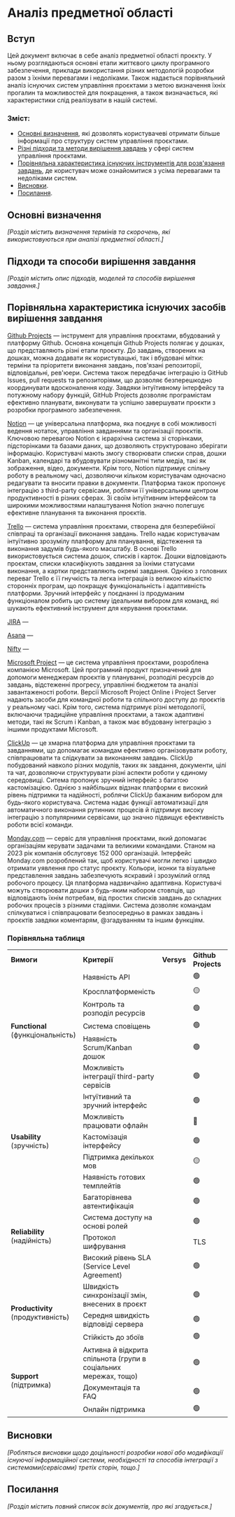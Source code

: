 # Аналіз предметної області

## Вступ

Цей документ включає в себе аналіз предметної області проєкту. У ньому розглядаються основні етапи життєвого циклу програмного забезпечення, приклади використання різних методологій розробки разом з їхніми перевагами і недоліками. Також надається порівняльний аналіз існуючих систем управління проєктами з метою визначення їхніх прогалин та можливостей для покращення, а також визначається, які характеристики слід реалізувати в нашій системі.

### Зміст: 
* [Основні визначення](#основні-визначення), які дозволять користувачеві отримати більше інформації про структуру систем управління проєктами.
* [Різні підходи та методи вирішення завдань](#підходи-та-способи-вирішення-завдання) у сфері систем управління проєктами.
* [Порівняльна характеристика існуючих інструментів для розв'язання завдань](#порівняльна-характеристика-існуючих-засобів-вирішення-завдання), де користувач може ознайомитися з усіма перевагами та недоліками систем.
* [Висновки](#висновки).
* [Посилання](#посилання).


## Основні визначення

*[Розділ містить визначення термінів та скорочень, які використовуються при аналізі предметної області.]*

## Підходи та способи вирішення завдання

*[Розділ містить опис підходів, моделей та способів вирішення завдання.]*

## Порівняльна характеристика існуючих засобів вирішення завдання

[Github Projects](https://github.com) — інструмент для управління проєктами, вбудований у платформу Github. Основна концепція Github Projects полягає у дошках, що представляють різні етапи проєкту. До завдань, створених на дошках, можна додавати як користувацькі, так і вбудовані мітки: терміни та пріоритети виконання завдань, пов'язані репозиторії, відповідальні, рев'юери. Система також передбачає інтеграцію із GitHub Issues, pull requests та репозиторіями, що дозволяє безперешкодно координувати вдосконалення коду. Завдяки інтуїтивному інтерфейсу та потужному набору функцій, GitHub Projects дозволяє програмістам ефективно планувати, виконувати та успішно завершувати проєкти з розробки програмного забезпечення.

[Notion](https://www.notion.so) — це універсальна платформа, яка поєднує в собі можливості ведення нотаток, управління завданнями та організації проєктів. Ключовою перевагою Notion є ієрархічна система зі сторінками, підсторінками та базами даних, що дозволяють структуровано зберігати інформацію. Користувачі мають змогу створювати списки справ, дошки Kanban, календарі та вбудовувати різноманітні типи медіа, такі як зображення, відео, документи. Крім того, Notion підтримує спільну роботу в реальному часі, дозволяючи кільком користувачам одночасно редагувати та вносити правки в документи. Платформа також пропонує інтеграцію з third-party сервісами, роблячи її універсальним центром продуктивності в різних сферах. Зі своїм інтуїтивним інтерфейсом та широкими можливостями налаштування Notion значно полегшує ефективне планування та виконання проєктів.

[Trello](https://trello.com) — система управління проєктами, створена для безперебійної співпраці та організації виконання завдань. Trello надає користувачам інтуїтивно зрозумілу платформу для планування, відстеження та виконання задумів будь-якого масштабу. В основі Trello використовується система дошок, списків і карток. Дошки відповідають проєктам, списки класифікують завдання за їхніми статусами виконання, а картки представляють окремі завдання. Однією з головних переваг Trello є її гнучкість та легка інтеграція із великою кількістю сторонніх програм, що покращує функціональність і адаптивність платформи. Зручний інтерфейс у поєднанні із продуманим функціоналом робить цю систему ідеальним вибором для команд, які шукають ефективний інструмент для керування проєктами.

[JIRA](https://www.atlassian.com/software/jira) —

[Asana](https://asana.com) —

[Nifty](https://niftypm.com) —

[Microsoft Project](https://www.microsoft.com/uk-ua/microsoft-365/project/project-management-software) —  це система управління проєктами, розроблена компанією Microsoft. Цей програмний продукт призначений для допомоги менеджерам проєктів у плануванні, розподілі ресурсів до завдань, відстеженні прогресу, управлінні бюджетом та аналізі завантаженості роботи. Версії Microsoft Project Online і Project Server надають засоби для командної роботи та спільного доступу до проєктів у реальному часі. Крім того, система підтримує різні методології, включаючи традиційне управління проєктами, а також адаптивні методи, такі як Scrum і Kanban, а також має вбудовану інтеграцію з іншими продуктами Microsoft.

[ClickUp](https://clickup.com) — це хмарна платформа для управління проєктами та завданнями, що допомагає командам ефективно організовувати роботу, співпрацювати та слідкувати за виконанням завдань. ClickUp побудований навколо різних модулів, таких як завдання, документи, цілі та чат, дозволяючи структурувати різні аспекти роботи у єдиному середовищі. Ситема пропонує зручний інтерфейс з багатою кастомізацією. Однією з найбільших відзнак платформи є високий рівень підтримки та надійності, роблячи СlickUp бажаним вибором для будь-якого користувача. Система надає функції автоматизації для автоматичного виконання рутинних процесів й підтримує високу інтеграцію з популярними сервісами, що значно підвищує ефективність роботи всієї команди.

[Monday.com](https://monday.com/dev) —  сервіс для управління проєктами, який допомагає організаціям керувати задачами та великими командами. Станом на 2023 рік компанія обслуговує 152 000 організацій. Інтерфейс Monday.com розроблений так, щоб користувачі могли легко і швидко отримати уявлення про статус проєкту. Кольори, іконки та візуальне представлення завдань забезпечують яскравий і зрозумілий огляд робочого процесу. Ця платформа надзвичайно адаптивна. Користувачі можуть створювати дошки з будь-яким набором стовпців, що відповідають їхнім потребам, від простих списків завдань до складних робочих процесів з різними стадіями. Система дозволяє командам спілкуватися і співпрацювати безпосередньо в рамках завдань і проєктів завдяки коментарям, @згадуванням та іншим функціям.

### Порівняльна таблиця

<table>
    <tr>
        <td><b>Вимоги</b></td>
        <td><b>Критерії</b></td>
        <td><b>Versys</b></td>
        <td><b>Github Projects</b></td>
        <td><b>Notion</b></td>
        <td><b>Trello</b></td>
        <td><b>JIRA</b></td>
        <td><b>Asana</b></td>
        <td><b>Nifty</b></td>
        <td><b>Microsoft Project</b></td>
        <td><b>ClickUp</b></td>
        <td><b>Monday.com</b></td>
    </tr>
    <tr>
        <td rowspan="6"><b>Functional</b> (функціональність)</td>
        <td>Наявність API</td>
        <td></td>
        <td>🟢</td>
        <td>🟢</td>
        <td>🟢</td>
        <td></td>
        <td></td>
        <td></td>
        <td>🟢</td>
        <td>🟢</td>
        <td>🟢</td>
    </tr>
    <tr>
        <td>Кросплатформеність</td>
        <td></td>
        <td>🟡</td>
        <td>🟡</td>
        <td>🟢</td>
        <td></td>
        <td></td>
        <td></td>
        <td>🟢</td>
        <td>🟢</td>
        <td>🟢</td>
    </tr>
    <tr>
        <td>Контроль та розподіл ресурсів</td>
        <td></td>
        <td>🟢</td>
        <td>🟢</td>
        <td>🟢</td>
        <td></td>
        <td></td>
        <td></td>
        <td>🟢</td>
        <td>🟢</td>
        <td>🟢</td>
    </tr>
        <tr>
        <td>Система сповіщень</td>
        <td></td>
        <td>🟢</td>
        <td>🟢</td>
        <td>🟢</td>
        <td></td>
        <td></td>
        <td></td>
        <td>🟢</td>
        <td>🟢</td>
        <td>🟢</td>
    </tr>
        <tr>
        <td>Наявність Scrum/Kanban дошок</td>
        <td></td>
        <td>🟢</td>
        <td>🟢</td>
        <td>🟢</td>
        <td></td>
        <td></td>
        <td></td>
        <td>🟢</td>
        <td>🟢</td>
        <td>🟢</td>
    </tr>
        <tr>
        <td>Можливість інтеграції third-party сервісів</td>
        <td></td>
        <td>🟢</td>
        <td>🟢</td>
        <td>🟢</td>
        <td></td>
        <td></td>
        <td></td>
        <td>🟡</td>
        <td>🟢</td>
        <td>🟢</td>
    </tr>
    <tr>
        <td rowspan="5"><b>Usability</b> (зручність)</td>
        <td>Інтуїтивний та зручний інтерфейс</td>
        <td></td>
        <td>🟢</td>
        <td>🟢</td>
        <td>🟢</td>
        <td></td>
        <td></td>
        <td></td>
        <td>🟢</td>
        <td>🟢</td>
        <td>🟢</td>
    </tr>
    <tr>
        <td>Можливість працювати офлайн</td>
        <td></td>
        <td>🔴</td>
        <td>🟡</td>
        <td>🟢</td>
        <td></td>
        <td></td>
        <td></td>
        <td>🟢</td>
        <td>🟢</td>
        <td>🟢</td>
    </tr>
    <tr>
        <td>Кастомізація інтерфейсу</td>
        <td></td>
        <td>🟢</td>
        <td>🟢</td>
        <td>🟢</td>
        <td></td>
        <td></td>
        <td></td>
        <td>🟡</td>
        <td>🟢</td>
        <td>🟢</td>
    </tr>
    <tr>
        <td>Підтримка декількох мов</td>
        <td></td>
        <td>🟡</td>
        <td>🟢</td>
        <td>🟢</td>
        <td></td>
        <td></td>
        <td></td>
        <td>🟢</td>
        <td>🟢</td>
        <td>🟢</td>
    </tr>
    <tr>
        <td>Наявність готових темплейтів</td>
        <td></td>
        <td>🟢</td>
        <td>🟢</td>
        <td>🟢</td>
        <td></td>
        <td></td>
        <td></td>
        <td>🟢</td>
        <td>🟢</td>
        <td>🟡</td>
    </tr>
    <tr>
        <td rowspan="4"><b>Reliability</b> (надійність)</td>
        <td>Багаторівнева автентифікація</td>
        <td></td>
        <td>🟢</td>
        <td>🟢</td>
        <td>🟢</td>
        <td></td>
        <td></td>
        <td></td>
        <td>🟢</td>
        <td>🟢</td>
        <td>🟢</td>
    </tr>
    <tr>
        <td>Система доступу на основі ролей</td>
        <td></td>
        <td>🟢</td>
        <td>🟢</td>
        <td>🟢</td>
        <td></td>
        <td></td>
        <td></td>
        <td>🟢</td>
        <td>🟢</td>
        <td>🟢</td>
    </tr>
    <tr>
        <td>Протокол шифрування</td>
        <td></td>
        <td>TLS</td>
        <td>TLS</td>
        <td>TLS</td>
        <td></td>
        <td></td>
        <td></td>
        <td>TLS</td>
        <td>TLS</td>
        <td>TLS</td>
    </tr>
    <tr>
        <td>Високий рівень SLA (Service Level Agreement)</td>
        <td></td>
        <td>🟢</td>
        <td>🟢</td>
        <td>🟢</td>
        <td></td>
        <td></td>
        <td></td>
        <td>🟢</td>
        <td>🟢</td>
        <td>🟢</td>
    </tr>
    <tr>
        <td rowspan="3"><b>Productivity</b> (продуктивність)</td>
        <td>Швидкість синхронізації змін, внесених в проєкт</td>
        <td></td>
        <td>🟢</td>
        <td>🟢</td>
        <td>🟢</td>
        <td></td>
        <td></td>
        <td></td>
        <td>🟢</td>
        <td>🟢</td>
        <td>🟢</td>
    </tr>
    <tr>
        <td>Середня швидкість відповіді сервера</td>
        <td></td>
        <td>🟢</td>
        <td>🟢</td>
        <td>🟢</td>
        <td></td>
        <td></td>
        <td></td>
        <td>🟢</td>
        <td>🟢</td>
        <td>🟢</td>
    </tr>
    <tr>
        <td>Стійкість до збоїв</td>
        <td></td>
        <td>🟢</td>
        <td>🟢</td>
        <td>🟢</td>
        <td></td>
        <td></td>
        <td></td>
        <td>🟢</td>
        <td>🟢</td>
        <td>🟢</td>
    </tr>
    <tr>
        <td rowspan="3"><b>Support</b> (підтримка)</td>
        <td>Активна й відкрита спільнота (групи в соціальних мережах, тощо)</td>
        <td></td>
        <td>🟢</td>
        <td>🟢</td>
        <td>🟢</td>
        <td></td>
        <td></td>
        <td></td>
        <td>🟢</td>
        <td>🟢</td>
        <td>🟢</td>
    </tr>
    <tr>
        <td>Документація та FAQ</td>
        <td></td>
        <td>🟢</td>
        <td>🟢</td>
        <td>🟢</td>
        <td></td>
        <td></td>
        <td></td>
        <td>🟢</td>
        <td>🟢</td>
        <td>🟢</td>
    </tr>
    <tr>
        <td>Онлайн підтримка</td>
        <td></td>
        <td>🟢</td>
        <td>🟢</td>
        <td>🟢</td>
        <td></td>
        <td></td>
        <td></td>
        <td>🟢</td>
        <td>🟢</td>
        <td>🟢</td>
    </tr>
</table>

## Висновки

*[Робляться висновки щодо доцільності розробки нової або модифікації існуючої інформаційної системи, необхідності та способів інтеграції з системами(сервісами) третіх сторін, тощо.]*

## Посилання

*[Розділ містить повний список всіх документів, про які згадується.]*
